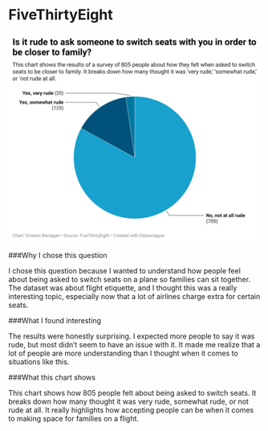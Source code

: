 # FiveThirtyEight

![This is the results form the data collected](DATAJOURN-WK4-chart.png)


###Why I chose this question

I chose this question because I wanted to understand how people feel about being asked to switch seats on a plane so families can sit together. The dataset was about flight etiquette, and I thought this was a really interesting topic, especially now that a lot of airlines charge extra for certain seats.

###What I found interesting

The results were honestly surprising. I expected more people to say it was rude, but most didn’t seem to have an issue with it. It made me realize that a lot of people are more understanding than I thought when it comes to situations like this.

###What this chart shows

This chart shows how 805 people felt about being asked to switch seats. It breaks down how many thought it was very rude, somewhat rude, or not rude at all. It really highlights how accepting people can be when it comes to making space for families on a flight.

